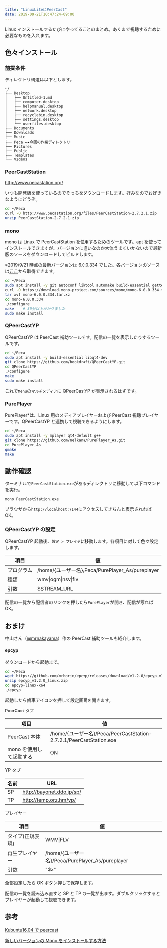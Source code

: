 ```yaml
---
title: "LinuxLiteにPeerCast"
date: 2019-09-21T10:47:24+09:00
---
```


Linux インストールするたびにやってることのまとめ。あくまで視聴するために必要なものを入れます。

## 色々インストール

### 前提条件

ディレクトリ構造は以下とします。

```
~/
├── Desktop
│   ├── Untitled-1.md
│   ├── computer.desktop
│   ├── helpmanual.desktop
│   ├── network.desktop
│   ├── recyclebin.desktop
│   ├── settings.desktop
│   └── userfiles.desktop
├── Documents
├── Downloads
├── Music
├── Peca ←★今回の作業ディレクトリ
├── Pictures
├── Public
├── Templates
└── Videos
```

### PeerCastStation

http://www.pecastation.org/

いつも開発版を使っているのでそっちをダウンロードします。好みなのでお好きなようにどうぞ。

```bash
cd ~/Peca
curl -O http://www.pecastation.org/files/PeerCastStation-2.7.2.1.zip
unzip PeerCastStation-2.7.2.1.zip
```

### mono

mono は Linux で PeerCastStation を使用するためのツールです。apt を使ってインストールできますが、バージョンに違いなのか大体うまくいかないので最新版のソースをダウンロードしてビルドします。

※2019/9/21 時点の最新バージョンは 6.0.0.334 でした。各バージョンのソースは[ここ](https://download.mono-project.com/sources/mono/)から取得できます。

```bash
cd ~/Peca
sudo apt install -y git autoconf libtool automake build-essential gettext cmake python curl
curl -O https://download.mono-project.com/sources/mono/mono-6.0.0.334.tar.xz
tar xvf mono-6.0.0.334.tar.xz
cd mono-6.0.0.334
./configure
make    # 30分以上かかりました
sudo make install
```

### QPeerCastYP

QPeerCastYP は PeerCast 補助ツールです。配信の一覧を表示したりするツールです。

```bash
cd ~/Peca
sudo apt install -y build-essential libqt4-dev
git clone https://github.com/bookdraft/QPeerCastYP.git
cd QPeerCastYP
./configure
make
sudo make install
```

これで`Menu`の`マルチメディア`に QPeerCastYP が表示されるはずです。

### PurePlayer

PurePlayer\*は、Linux 用のメディアプレイヤーおよび PeerCast 視聴プレイヤーです。QPeerCastYP と連携して視聴できるようにします。

```bash
cd ~/Peca
sudo apt install -y mplayer qt4-default g++
git clone https://github.com/nelkana/PurePlayer_As.git
cd PurePlayer_As
qmake
make
```

## 動作確認

ターミナルで`PeerCastStation.exe`があるディレクトリに移動して以下コマンドを実行。

```
mono PeerCastStation.exe
```

ブラウザから`http://localhost:7144`にアクセスしてきちんと表示されれば OK。

### QPeerCastYP の設定

QPeerCastYP 起動後、`設定 > プレイヤ`に移動します。各項目に対して色々設定します。

| 項目       | 値                                               |
| ---------- | ------------------------------------------------ |
| プログラム | /home/{ユーザー名}/Peca/PurePlayer_As/pureplayer |
| 種類       | wmv\|ogm\|nsv\|flv                               |
| 引数       | $STREAM_URL                                      |

配信の一覧から配信者のリンクを押したら`PurePlayer`が開き、配信が写れば OK。

## おまけ

中山さん（[@mrnakayama](https://twitter.com/mrnakayama)）作の PeerCast 補助ツールも紹介します。

#### epcyp

ダウンロードから起動まで。

```bash
cd ~/Peca
wget https://github.com/mrhorin/epcyp/releases/download/v1.2.0/epcyp_v1.2.0_linux.zip
unzip epcyp_v1.2.0_linux.zip
cd epcyp-linux-x64
./epcyp
```

起動したら歯車アイコンを押して設定画面を開きます。

PeerCast タブ

| 項目                    | 値                                                                  |
| ----------------------- | ------------------------------------------------------------------- |
| PeerCast 本体           | /home/{ユーザー名}/Peca/PeerCastStation-2.7.2.1/PeerCastStation.exe |
| mono を使用して起動する | ON                                                                  |

YP タブ

| 名前 | URL                       |
| ---- | ------------------------- |
| SP   | http://bayonet.ddo.jp/sp/ |
| TP   | http://temp.orz.hm/yp/    |

プレイヤー

| 項目             | 値                                               |
| ---------------- | ------------------------------------------------ |
| タイプ(正規表現) | WMV\|FLV                                         |
| 再生プレイヤー   | /home/{ユーザー名}/Peca/PurePlayer_As/pureplayer |
| 引数             | "$x"                                             |

全部設定したら OK ボタン押して保存します。

配信の一覧を読み込み直すと SP と TP の一覧が出ます。ダブルクリックするとプレイヤーが起動して視聴できます。

## 参考

[Kubuntu16.04 で peercast](https://qiita.com/DoG_peer/items/ef5b3869a5a7b39aa6d3)

[新しいバージョンの Mono をインストールする方法](https://qiita.com/takanemu/items/be47fbea4c1483776c8f)
